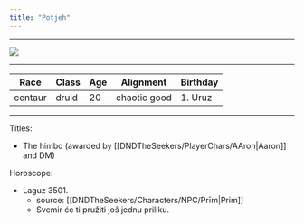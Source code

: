 ```yaml
---
title: "Potjeh"
---
```

___
![ ](DNDTheSeekers/images/PotjehPic.png)
___
|Race|Class|Age|Alignment|Birthday|
|---|---|---|---|---|
|centaur|druid|20|chaotic good|1. Uruz|
___
Titles: 
- The himbo (awarded by [[DNDTheSeekers/PlayerChars/AAron|Aaron]] and DM)


Horoscope: 
- Laguz 3501. 
	- source: [[DNDTheSeekers/Characters/NPC/Prīm|Prim]]
	- Svemir će ti pružiti još jednu priliku.